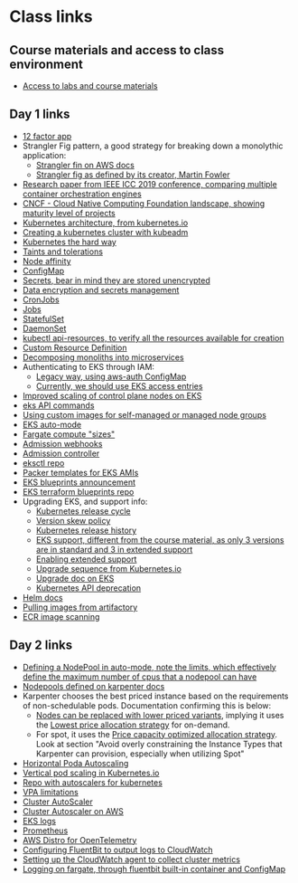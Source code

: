 # Class links

## Course materials and access to class environment
- [Access to labs and course materials](https://us-east-1.student.classrooms.aws.training/class/sVeKxbAoerxEMVvtxYkXRG)

## Day 1 links
- [12 factor app](https://12factor.net/)
- Strangler Fig pattern, a good strategy for breaking down a monolythic application:
  - [Strangler fin on AWS docs](https://docs.aws.amazon.com/prescriptive-guidance/latest/cloud-design-patterns/strangler-fig.html)
  - [Strangler fig as defined by its creator, Martin Fowler](https://martinfowler.com/bliki/StranglerFigApplication.html)
- [Research paper from IEEE ICC 2019 conference, comparing multiple container orchestration engines](https://isamaljawarneh.github.io/pubs/ICC19.pdf)
- [CNCF - Cloud Native Computing Foundation landscape, showing maturity level of projects](https://landscape.cncf.io/)
- [Kubernetes architecture, from kubernetes.io](https://kubernetes.io/docs/concepts/architecture/)
- [Creating a kubernetes cluster with kubeadm](https://kubernetes.io/docs/setup/production-environment/tools/kubeadm/)
- [Kubernetes the hard way](https://github.com/kelseyhightower/kubernetes-the-hard-way)
- [Taints and tolerations](https://kubernetes.io/docs/concepts/scheduling-eviction/taint-and-toleration/)
- [Node affinity](https://kubernetes.io/docs/tasks/configure-pod-container/assign-pods-nodes-using-node-affinity/)
- [ConfigMap](https://kubernetes.io/docs/concepts/configuration/configmap/)
- [Secrets, bear in mind they are stored unencrypted](https://kubernetes.io/docs/concepts/configuration/secret/#opaque-secrets)
- [Data encryption and secrets management](https://docs.aws.amazon.com/eks/latest/best-practices/data-encryption-and-secrets-management.html)
- [CronJobs](https://kubernetes.io/docs/concepts/workloads/controllers/cron-jobs/)
- [Jobs](https://kubernetes.io/docs/concepts/workloads/controllers/job/)
- [StatefulSet](https://kubernetes.io/docs/concepts/workloads/controllers/statefulset/)
- [DaemonSet](https://kubernetes.io/docs/concepts/workloads/controllers/daemonset/)
- [kubectl api-resources, to verify all the resources available for creation](https://kubernetes.io/docs/reference/kubectl/generated/kubectl_api-resources/)
- [Custom Resource Definition](https://kubernetes.io/docs/concepts/extend-kubernetes/api-extension/custom-resources/)
- [Decomposing monoliths into microservices](https://docs.aws.amazon.com/prescriptive-guidance/latest/modernization-decomposing-monoliths/welcome.html)
- Authenticating to EKS through IAM:
  - [Legacy way, using aws-auth ConfigMap](https://docs.aws.amazon.com/eks/latest/userguide/auth-configmap.html)
  - [Currently, we should use EKS access entries](https://docs.aws.amazon.com/eks/latest/userguide/access-entries.html)
- [Improved scaling of control plane nodes on EKS](https://aws.amazon.com/blogs/containers/amazon-eks-control-plane-auto-scaling-enhancements-improve-speed-by-4x/)
- [eks API commands](https://docs.aws.amazon.com/cli/latest/reference/eks/)
- [Using custom images for self-managed or managed node groups](https://docs.aws.amazon.com/eks/latest/userguide/eks-optimized-amis.html)
- [EKS auto-mode](https://aws.amazon.com/blogs/aws/streamline-kubernetes-cluster-management-with-new-amazon-eks-auto-mode/?trk=d57158fd-77e3-423f-9e1e-005fd2a64d89&sc_channel=el)
- [Fargate compute "sizes"](https://docs.aws.amazon.com/eks/latest/userguide/fargate-pod-configuration.html)
- [Admission webhooks](https://kubernetes.io/docs/reference/access-authn-authz/extensible-admission-controllers/)
- [Admission controller](https://kubernetes.io/docs/reference/access-authn-authz/admission-controllers/)
- [eksctl repo](https://github.com/eksctl-io/eksctl)
- [Packer templates for EKS AMIs](https://github.com/awslabs/amazon-eks-ami)
- [EKS blueprints announcement](https://aws.amazon.com/blogs/containers/bootstrapping-clusters-with-eks-blueprints/)
- [EKS terraform blueprints repo](https://github.com/aws-ia/terraform-aws-eks-blueprints)
- Upgrading EKS, and support info:
  - [Kubernetes release cycle](https://kubernetes.io/releases/release/#the-release-cycle)
  - [Version skew policy](kubernetes.io/releases/version-skew-policy/)
  - [Kubernetes release history](https://kubernetes.io/releases/)
  - [EKS support, different from the course material, as only 3 versions are in standard and 3 in extended support](https://docs.aws.amazon.com/eks/latest/userguide/kubernetes-versions.html)
  - [Enabling extended support](https://docs.aws.amazon.com/eks/latest/userguide/enable-extended-support.html)
  - [Upgrade sequence from Kubernetes.io](https://kubernetes.io/docs/tasks/administer-cluster/cluster-upgrade/)
  - [Upgrade doc on EKS](https://docs.aws.amazon.com/eks/latest/userguide/update-cluster.html)
  - [Kubernetes API deprecation](https://kubernetes.io/docs/reference/using-api/deprecation-guide/)
- [Helm docs](https://helm.sh/docs/chart_template_guide/getting_started/)
- [Pulling images from artifactory](https://aws.amazon.com/blogs/containers/use-private-certificates-to-enable-a-container-repository-in-amazon-eks/)
- [ECR image scanning](https://docs.aws.amazon.com/AmazonECR/latest/userguide/image-scanning.html)
## Day 2 links
- [Defining a NodePool in auto-mode, note the limits, which effectively define the maximum number of cpus that a nodepool can have](https://docs.aws.amazon.com/eks/latest/userguide/create-node-pool.html)
- [Nodepools defined on karpenter docs](https://karpenter.sh/docs/concepts/nodepools/#speclimits)
- Karpenter chooses the best priced instance based on the requirements of non-schedulable pods. Documentation confirming this is below:
  - [Nodes can be replaced with lower priced variants](https://karpenter.sh/docs/concepts/disruption/), implying it uses the [Lowest price allocation strategy](https://docs.aws.amazon.com/AWSEC2/latest/UserGuide/ec2-fleet-allocation-strategy.html#ec2-fleet-allocation-strategies-for-on-demand-instances) for on-demand.
  - For spot, it uses the [Price capacity optimized allocation strategy](https://docs.aws.amazon.com/eks/latest/best-practices/karpenter.html). Look at section "Avoid overly constraining the Instance Types that Karpenter can provision, especially when utilizing Spot"
- [Horizontal Poda Autoscaling](https://kubernetes.io/docs/tasks/run-application/horizontal-pod-autoscale/)
- [Vertical pod scaling in Kubernetes.io](https://kubernetes.io/docs/tasks/configure-pod-container/resize-container-resources/)
- [Repo with autoscalers for kubernetes](https://github.com/kubernetes/autoscaler/)
- [VPA limitations](https://github.com/kubernetes/autoscaler/blob/master/vertical-pod-autoscaler/docs/known-limitations.md)
- [Cluster AutoScaler](https://github.com/kubernetes/autoscaler/tree/master/cluster-autoscaler)
- [Cluster Autoscaler on AWS](https://github.com/kubernetes/autoscaler/blob/master/cluster-autoscaler/cloudprovider/aws/README.md)
- [EKS logs](https://docs.aws.amazon.com/eks/latest/userguide/control-plane-logs.html)
- [Prometheus](https://prometheus.io/)
- [AWS Distro for OpenTelemetry](https://aws-otel.github.io/docs/introduction)
- [Configuring FluentBit to output logs to CloudWatch](https://docs.fluentbit.io/manual/data-pipeline/outputs/cloudwatch)
- [Setting up the CloudWatch agent to collect cluster metrics](https://docs.aws.amazon.com/AmazonCloudWatch/latest/monitoring/Container-Insights-setup-metrics.html)
- [Logging on fargate, through fluentbit built-in container and ConfigMap](https://docs.aws.amazon.com/eks/latest/userguide/fargate-logging.html)
